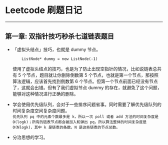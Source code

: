 # Leetcode 刷题日记
---

## 第一章: 双指针技巧秒杀七道链表题目
  
  * 「虚拟头结点」技巧，也就是 dummy 节点。

    ```
        ListNode* dummy = new ListNode(-1)
    ```
    使用了虚拟头结点的技巧，也是为了防止出现空指针的情况，比如说链表总共有 5 个节点，题目就让你删除倒数第 5 个节点，也就是第一个节点，那按照算法逻辑，应该首先找到倒数第 6 个节点。但第一个节点前面已经没有节点了，这就会出错。但有了我们虚拟节点 dummy 的存在，就避免了这个问题，能够对这种情况进行正确的删除。


  *  学会使用优先级队列，会对于一些排序问题省事。同时需要了解优先级队列的时间复杂度空间复杂度问题。  
`优先队列 pq 中的元素个数最多是 k，所以一次 poll 或者 add 方法的时间复杂度是 O(logk)；所有的链表节点都会被加入和弹出 pq，所以算法整体的时间复杂度是 O(Nlogk)，其中 k 是链表的条数，N 是这些链表的节点总数。`

  * 分治思想的学习。



